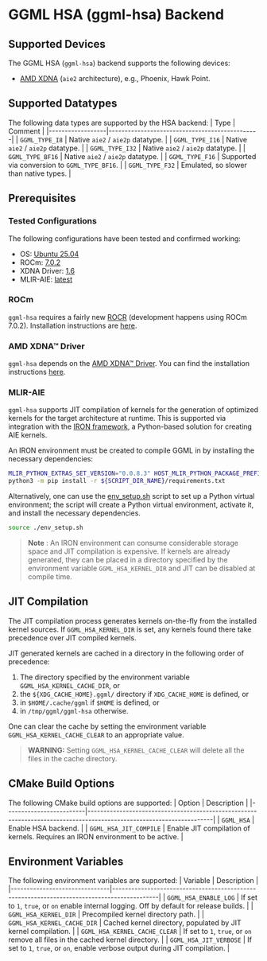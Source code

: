 # GGML HSA (ggml-hsa) Backend

## Supported Devices

The GGML HSA (`ggml-hsa`) backend supports the following devices:
- [AMD XDNA](https://www.amd.com/en/technologies/xdna.html) (`aie2` architecture), e.g., Phoenix, Hawk Point.

## Supported Datatypes

The following data types are supported by the HSA backend:
| Type             | Comment                                       |
|------------------|-----------------------------------------------|
| `GGML_TYPE_I8`   | Native `aie2` / `aie2p` datatype.             |
| `GGML_TYPE_I16`  | Native `aie2` / `aie2p` datatype.             |
| `GGML_TYPE_I32`  | Native `aie2` / `aie2p` datatype.             |
| `GGML_TYPE_BF16` | Native `aie2` / `aie2p` datatype.             |
| `GGML_TYPE_F16`  | Supported via conversion to `GGML_TYPE_BF16`. |
| `GGML_TYPE_F32`  | Emulated, so slower than native types.        |

## Prerequisites

### Tested Configurations

The following configurations have been tested and confirmed working:
- OS: [Ubuntu 25.04](https://releases.ubuntu.com/plucky/)
- ROCm: [7.0.2](https://rocm.docs.amd.com/en/docs-7.0.2/)
- XDNA Driver: [1.6](https://github.com/amd/xdna-driver/tree/1.6)
- MLIR-AIE: [latest](https://github.com/Xilinx/mlir-aie/commit/083064591d1678e194f03c8b185339a2cf392b89)

### ROCm

`ggml-hsa` requires a fairly new [ROCR](https://github.com/ROCm/rocm-systems) (development happens using ROCm 7.0.2). Installation instructions are [here](https://rocm.docs.amd.com/projects/install-on-linux/en/latest/install/quick-start.html).

### AMD XDNA™ Driver

`ggml-hsa` depends on the [AMD XDNA™ Driver](https://github.com/amd/xdna-driver). You can find the installation instructions [here](https://github.com/amd/xdna-driver?tab=readme-ov-file#linux-compilation-and-installation).

### MLIR-AIE

`ggml-hsa` supports JIT compilation of kernels for the generation of optimized kernels for the target architecture at runtime. This is supported via integration with the [IRON framework](https://github.com/Xilinx/mlir-aie), a Python-based solution for creating AIE kernels.

An IRON environment must be created to compile GGML in by installing the necessary dependencies:
```bash
MLIR_PYTHON_EXTRAS_SET_VERSION="0.0.8.3" HOST_MLIR_PYTHON_PACKAGE_PREFIX="aie" \
python3 -m pip install -r ${SCRIPT_DIR_NAME}/requirements.txt
```

Alternatively, one can use the [env_setup.sh](./env_setup.sh) script to set up a Python virtual environment; the script will create a Python virtual environment, activate it, and install the necessary dependencies.
```bash
source ./env_setup.sh
```

> **Note** : An IRON environment can consume considerable storage space and JIT compilation is expensive. If kernels are already generated, they can be placed in a directory specified by the environment variable `GGML_HSA_KERNEL_DIR` and JIT can be disabled at compile time.

## JIT Compilation

The JIT compilation process generates kernels on-the-fly from the installed kernel sources. If `GGML_HSA_KERNEL_DIR` is set, any kernels found there take precedence over JIT compiled kernels.

JIT generated kernels are cached in a directory in the following order of precedence:
1. The directory specified by the environment variable `GGML_HSA_KERNEL_CACHE_DIR`, or
2. the `${XDG_CACHE_HOME}.ggml/` directory if `XDG_CACHE_HOME` is defined, or
3. in `$HOME/.cache/ggml` if `$HOME` is defined, or
4. in `/tmp/ggml/ggml-hsa` otherwise.

One can clear the cache by setting the environment variable `GGML_HSA_KERNEL_CACHE_CLEAR` to an appropriate value.

> **WARNING:** Setting `GGML_HSA_KERNEL_CACHE_CLEAR` will delete all the files in the cache directory.

## CMake Build Options

The following CMake build options are supported:
| Option                  | Description                                                                                                         |
|-------------------------|---------------------------------------------------------------------------------------------------------------------|
| `GGML_HSA`              | Enable HSA backend.                                                                                                 |
| `GGML_HSA_JIT_COMPILE`  | Enable JIT compilation of kernels. Requires an IRON environment to be active.                                       |

## Environment Variables

The following environment variables are supported:
| Variable                      | Description                                                                                |
|-------------------------------|--------------------------------------------------------------------------------------------|
| `GGML_HSA_ENABLE_LOG`         | If set to `1`, `true`, or `on` enable internal logging. Off by default for release builds. |
| `GGML_HSA_KERNEL_DIR`         | Precompiled kernel directory path.                                                         |
| `GGML_HSA_KERNEL_CACHE_DIR`   | Cached kernel directory, populated by JIT kernel compilation.                              |
| `GGML_HSA_KERNEL_CACHE_CLEAR` | If set to `1`, `true`, or `on` remove all files in the cached kernel directory.            |
| `GGML_HSA_JIT_VERBOSE`        | If set to `1`, `true`, or `on`, enable verbose output during JIT compilation.              |
